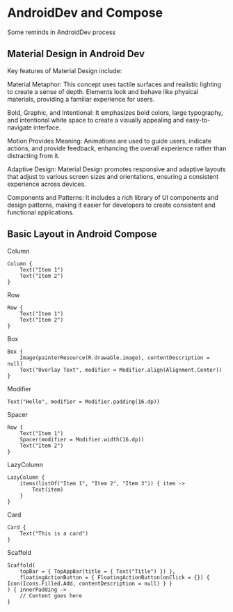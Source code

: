 # AndroidDev and Compose
Some reminds in AndroidDev process

## Material Design in Android Dev
Key features of Material Design include:

Material Metaphor: This concept uses tactile surfaces and realistic lighting to create a sense of depth. Elements look and behave like physical materials, providing a familiar experience for users.

Bold, Graphic, and Intentional: It emphasizes bold colors, large typography, and intentional white space to create a visually appealing and easy-to-navigate interface.

Motion Provides Meaning: Animations are used to guide users, indicate actions, and provide feedback, enhancing the overall experience rather than distracting from it.

Adaptive Design: Material Design promotes responsive and adaptive layouts that adjust to various screen sizes and orientations, ensuring a consistent experience across devices.

Components and Patterns: It includes a rich library of UI components and design patterns, making it easier for developers to create consistent and functional applications.


## Basic Layout in Android Compose
Column
```
Column {
    Text("Item 1")
    Text("Item 2")
}
```

Row
```
Row {
    Text("Item 1")
    Text("Item 2")
}
```

Box
```
Box {
    Image(painterResource(R.drawable.image), contentDescription = null)
    Text("Overlay Text", modifier = Modifier.align(Alignment.Center))
}
```

Modifier
```
Text("Hello", modifier = Modifier.padding(16.dp))
```

Spacer
```
Row {
    Text("Item 1")
    Spacer(modifier = Modifier.width(16.dp))
    Text("Item 2")
}

```

LazyColumn
```
LazyColumn {
    items(listOf("Item 1", "Item 2", "Item 3")) { item ->
        Text(item)
    }
}
```

Card
```
Card {
    Text("This is a card")
}
```

Scaffold
```
Scaffold(
    topBar = { TopAppBar(title = { Text("Title") }) },
    floatingActionButton = { FloatingActionButton(onClick = {}) { Icon(Icons.Filled.Add, contentDescription = null) } }
) { innerPadding ->
    // Content goes here
}
```
